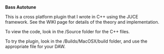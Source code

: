 **Bass Autotune**

This is a cross platform plugin that I wrote in C++ using the JUCE framework. See the WIKI page for details of the theory and implementation.

To view the code, look in the /Source folder for the C++ files.

To try the plugin, look in the /Builds/MacOSX/build folder, and use the appropriate file for your DAW.
